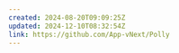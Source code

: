 ```yaml
---
created: 2024-08-20T09:09:25Z
updated: 2024-12-10T08:32:54Z
link: https://github.com/App-vNext/Polly
---
```

